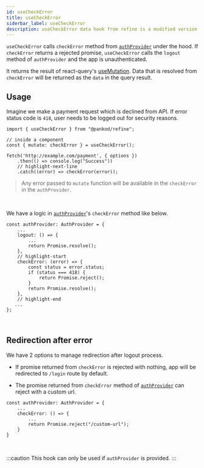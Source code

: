 ```yaml
---
id: useCheckError
title: useCheckError
siderbar_label: useCheckError
description: useCheckError data hook from refine is a modified version of react-query's useMutation for create mutations
---
```


`useCheckError`  calls `checkError` method from [`authProvider`](/docs/guides-and-concepts/providers/auth-provider) under the hood.
 If `checkError` returns a rejected promise, `useCheckError` calls the `logout` method of `authProvider` and the app is unauthenticated.


It returns the result of react-query's [useMutation](https://react-query.tanstack.com/reference/useMutation). 
Data that is resolved from `checkError` will be returned as the `data` in the query result.
## Usage

Imagine we make a payment request which is declined from API. If error status code is `418`, user needs to be logged out for security reasons.

```tsx
import { useCheckError } from "@pankod/refine";

// inside a component
const { mutate: checkError } = useCheckError();

fetch('http://example.com/payment', { options })
    .then(() => console.log("Success"))
    // highlight-next-line
    .catch((error) => checkError(error));
```

> Any error passed to `mutate` function will be available in the `checkError` in the `authProvider`.

<br />

We have a logic in [`authProvider`](/docs/guides-and-concepts/providers/auth-provider)'s `checkError` method like below.

```tsx
const authProvider: AuthProvider = {
    ...
    logout: () => {
        ...
        return Promise.resolve();
    },
    // highlight-start
    checkError: (error) => {
        const status = error.status;
        if (status === 418) {
            return Promise.reject();
        }
        return Promise.resolve();
    },
    // highlight-end
   ...
};
```

<br/>

## Redirection after error

We have 2 options to manage redirection after logout process.

- If promise returned from `checkError` is rejected with nothing, app will be redirected to `/login` route by default. 

- The promise returned from `checkError` method of [`authProvider`](/docs/guides-and-concepts/providers/auth-provider) can reject with a custom url.

```tsx
const authProvider: AuthProvider = {
    ...
    checkError: () => {
        ...
        return Promise.reject("/custom-url");
    }
}
```
<br/>

:::caution
This hook can only be used if `authProvider` is provided.
:::
